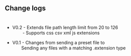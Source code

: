 ## Change logs
#

- V0.2  - Extends file path length limit from 20 to 126  
  &emsp;&emsp; - Supports css csv xml js extensions


- V0.1  - Changes from sending a preset file to  
  &emsp;&emsp;Sending any files with a matching .extension type
  
